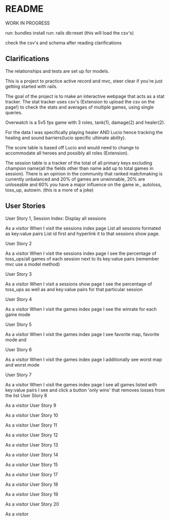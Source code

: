 # README

WORK IN PROGRESS

run: bundles install
run: rails db:reset (this will load the csv's)

check the csv's and schema after reading clarifications


## Clarifications

The relationships and tests are set up for models.
 
This is a project to practice active record and mvc, steer clear if you're just getting
started with rails.
 
The goal of the project is to make an interactive webpage that acts as a stat tracker. The stat tracker uses csv's (Extension to upload the csv on the page!) to check the stats and averages of multiple games, using single queries.
 
Overwatch is a 5v5 fps game with 3 roles, tank(1), damage(2) and healer(2).
 
For the data I was specifically playing healer AND Lucio hence tracking the healing and
sound barriers(lucio specific ultimate ability).
 
The score table is based off Lucio and would need to change to accommodate all heroes and possibly all roles
(Extension).
 
The session table is a tracker of the total of all primary keys excluding champion name(all the fields other than name add up to total games in session). There is an opinion in the community that ranked matchmaking is currently unbalanced and 20% of games are unwinnable, 20% are unloseable and 60% you have a major influence on the game ie., autoloss, toss_up, autowin. (this is a more of a joke)

## User Stories

User Story 1, Session Index: Display all sessions

As a visitor
When I visit the sessions index page
List all sessions formated as key:value pairs
List id first and hyperlink it to that sessions show page.

User Story 2

As a visitor
When I visit the sessions index page
I see the percentage of toss_ups/all games of each session next to its key:value pairs
(remember mvc use a model method)

User Story 3

As a visitor
When I visit a sessions show page
I see the percentage of toss_ups as well as  and key:value pairs for that particular session

User Story 4

As a visitor
When I visit the games index page
I see the winrate for each game mode

User Story 5

As a visitor
When I visit the games index page
I see favorite map, favorite mode and

User Story 6

As a visitor
When I visit the games index page
I additionally see worst map and worst mode

User Story 7

As a visitor
When I visit the games index page
I see all games listed with key:value pairs
I see and click a button 'only wins' that removes losses from the list
User Story 8

As a visitor
User Story 9

As a visitor
User Story 10

As a visitor
User Story 11

As a visitor
User Story 12

As a visitor
User Story 13

As a visitor
User Story 14

As a visitor
User Story 15

As a visitor
User Story 17

As a visitor
User Story 18

As a visitor
User Story 19

As a visitor
User Story 20

As a visitor